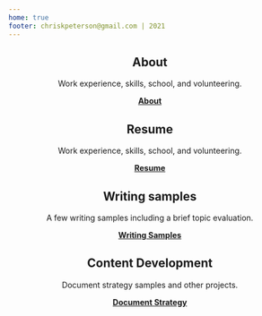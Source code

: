 ```yaml
---
home: true
footer: chriskpeterson@gmail.com | 2021
---
```

<div style="text-align: center">
  <Bit/>
</div>

<div class="features">

  <div class="feature" style="text-align: center;">
    <h2>About</h2>
    <p>Work experience, skills, school, and volunteering.</p>
    <b><a href="about.html" style="text-decoration: underline;">About</a></b>
  </div>
  
  <div class="feature" style="text-align: center;">
    <h2>Resume</h2>
    <p>Work experience, skills, school, and volunteering.</p>
    <b><a href="resume.html" style="text-decoration: underline;">Resume</a></b>
  </div>

  <div class="feature" style="text-align: center;">
    <h2>Writing samples</h2>
    <p>A few writing samples including a brief topic evaluation.</p>
    <b><a href="writingsamples.html" style="text-decoration: underline;">Writing Samples</a></b>
  </div>

  <div class="feature" style="text-align: center;">
    <h2>Content Development</h2>
    <p>Document strategy samples and other projects.</p>
    <b><a href="case-studies.html" style="text-decoration: underline;">Document Strategy</a></b>
  </div>

</div>

</div>
